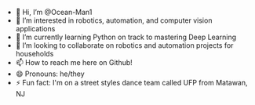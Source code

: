 - 👋 Hi, I’m @Ocean-Man1
- 👀 I’m interested in robotics, automation, and computer vision applications
- 🌱 I’m currently learning Python on track to mastering Deep Learning  
- 💞️ I’m looking to collaborate on robotics and automation projects for households
- 📫 How to reach me here on Github!
- 😄 Pronouns: he/they
- ⚡ Fun fact: I'm on a street styles dance team called UFP from Matawan, NJ

<!---
Ocean-Man1/Ocean-Man1 is a ✨ special ✨ repository because its `README.md` (this file) appears on your GitHub profile.
You can click the Preview link to take a look at your changes.
--->
